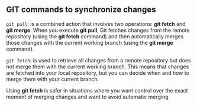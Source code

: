 ## GIT commands to synchronize changes

`git pull`:
 is a combined action that involves two operations: **git fetch** and **git merge**. When you execute **git pull**, Git fetches changes from the remote repository (using the **git fetch** command) and then automatically merges those changes with the current working branch (using the **git merge** command).

`git fetch`:
 is used to retrieve all changes from a remote repository but does not merge them with the current working branch. This means that changes are fetched into your local repository, but you can decide when and how to merge them with your current branch.

 Using **git fetch** is safer in situations where you want control over the exact moment of merging changes and want to avoid automatic merging
